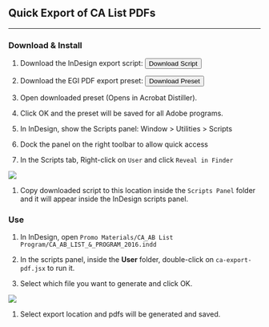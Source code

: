 ## Quick Export of CA List PDFs
---

### Download & Install

1. Download the InDesign export script: <a id="download" href="https://gist.githubusercontent.com/dotspencer/188426dbf55fb584af38e09b70185f85/raw"><button>Download Script</button></a>

1. Download the EGI PDF export preset: <a href="_tools/indesign/EGI High Quality.joboptions?_" download="EGI High Quality.joboptions"><button>Download Preset</button></a>

1. Open downloaded preset (Opens in Acrobat Distiller).

1. Click OK and the preset will be saved for all Adobe programs.

1. In InDesign, show the Scripts panel: Window > Utilities > Scripts

1. Dock the panel on the right toolbar to allow quick access

1. In the Scripts tab, Right-click on `User` and click  `Reveal in Finder`

  ![](http://i.stack.imgur.com/V2iIC.png)

1. Copy downloaded script to this location inside the `Scripts Panel` folder and it will appear inside the InDesign scripts panel.

### Use

1. In InDesign, open `Promo Materials/CA_AB List Program/CA_AB_LIST_&_PROGRAM_2016.indd`

1. In the scripts panel, inside the __User__ folder, double-click on `ca-export-pdf.jsx` to run it.

1. Select which file you want to generate and click OK.

  ![](http://i.stack.imgur.com/QUuKw.png)

1. Select export location and pdfs will be generated and saved.

<script>
function download(url){
  $.ajax({
    url: url,
    success: function(data){
      var blob = new Blob([data], {type: "text/plain"});
      var new_url = window.URL.createObjectURL(blob);
      var a = document.createElement('a');
      a.href = new_url;
      a.download = "ca-export-pdf.jsx";
      a.click();
    }
    });
}
var target;
$('#download').click(function(event){
  event.preventDefault();
  download(event.target.parentElement.href);
});
</script>

